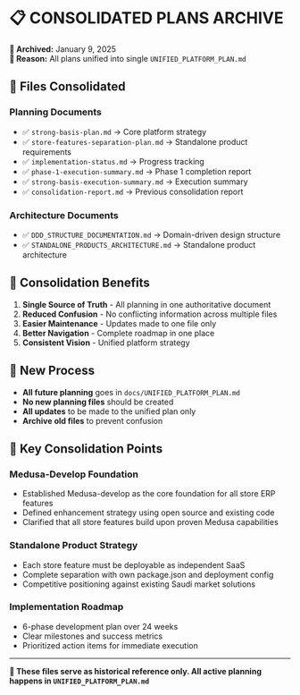 # 📋 CONSOLIDATED PLANS ARCHIVE

**📅 Archived:** January 9, 2025  
**📝 Reason:** All plans unified into single `UNIFIED_PLATFORM_PLAN.md`

## 📁 Files Consolidated

### **Planning Documents**
- ✅ `strong-basis-plan.md` → Core platform strategy
- ✅ `store-features-separation-plan.md` → Standalone product requirements
- ✅ `implementation-status.md` → Progress tracking
- ✅ `phase-1-execution-summary.md` → Phase 1 completion report
- ✅ `strong-basis-execution-summary.md` → Execution summary
- ✅ `consolidation-report.md` → Previous consolidation report

### **Architecture Documents**
- ✅ `DDD_STRUCTURE_DOCUMENTATION.md` → Domain-driven design structure
- ✅ `STANDALONE_PRODUCTS_ARCHITECTURE.md` → Standalone product architecture

## 🎯 Consolidation Benefits

1. **Single Source of Truth** - All planning in one authoritative document
2. **Reduced Confusion** - No conflicting information across multiple files
3. **Easier Maintenance** - Updates made to one file only
4. **Better Navigation** - Complete roadmap in one place
5. **Consistent Vision** - Unified platform strategy

## 🔄 New Process

- **All future planning** goes in `docs/UNIFIED_PLATFORM_PLAN.md`
- **No new planning files** should be created
- **All updates** to be made to the unified plan only
- **Archive old files** to prevent confusion

## 📖 Key Consolidation Points

### **Medusa-Develop Foundation**
- Established Medusa-develop as the core foundation for all store ERP features
- Defined enhancement strategy using open source and existing code
- Clarified that all store features build upon proven Medusa capabilities

### **Standalone Product Strategy**
- Each store feature must be deployable as independent SaaS
- Complete separation with own package.json and deployment config
- Competitive positioning against existing Saudi market solutions

### **Implementation Roadmap**
- 6-phase development plan over 24 weeks
- Clear milestones and success metrics
- Prioritized action items for immediate execution

---

**🔄 These files serve as historical reference only. All active planning happens in `UNIFIED_PLATFORM_PLAN.md`**
